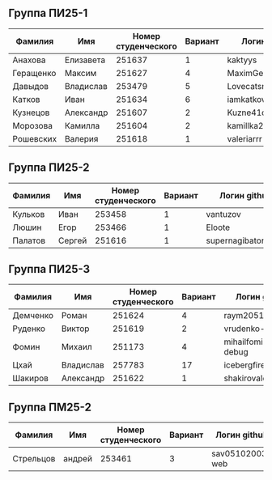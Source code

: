 ## Группа ПИ25-1
| Фамилия | Имя | Номер студенческого | Вариант | Логин github |
|---------|------|-------------|----|-------|
| Анахова | Елизавета | 251637 | 1 | kaktyys |
| Геращенко | Максим | 251627 | 4 | MaximGerashchenko |
| Давыдов | Владислав | 253479 | 5 | Lovecatsnyou |
| Катков | Иван | 251634 | 6 | iamkatkov |
| Кузнецов | Александр | 251607 | 2 | Kuzne41ck |
| Морозова | Камилла | 251604 | 2 | kamillka26 |
| Рошевских | Валерия | 251618 | 1 | valeriarrr |

## Группа ПИ25-2
| Фамилия | Имя | Номер студенческого | Вариант | Логин github |
|---------|------|-------------|----|-------|
| Кульков | Иван | 253458 | 1 | vantuzov |
| Люшин | Егор | 253466 | 1 | Eloote |
| Палатов | Сергей | 251616 | 1 | supernagibator2007 |

## Группа ПИ25-3
| Фамилия | Имя | Номер студенческого | Вариант | Логин github |
|---------|------|-------------|----|-------|
| Демченко | Роман | 251624 | 4 | raym2051 |
| Руденко | Виктор | 251619 | 2 | vrudenko-kk |
| Фомин | Михаил | 251173 | 4 | mihailfomin7815-debug |
| Цхай | Владислав | 257783 | 17 | icebergfire |
| Шакиров | Александр | 251622 | 1 | shakirovaleksandrrr |

## Группа ПМ25-2
| Фамилия | Имя | Номер студенческого | Вариант | Логин github |
|---------|------|-------------|----|-------|
| Стрельцов | андрей | 253461 | 3 | sav05102003-web |